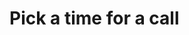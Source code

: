 ---
---

# Pick a time for a call

<div style="overflow-y: hidden;">
<div style="margin-top: -100px;" class="calendly-inline-widget" data-url="https://calendly.com/adriaanvanrossum/call" style="min-width:340px;height:600px;"></div>
</div>
<script type="text/javascript" src="https://assets.calendly.com/assets/external/widget.js"></script>
